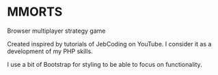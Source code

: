 # MMORTS
Browser multiplayer strategy game

Created inspired by tutorials of JebCoding on YouTube. I consider it as a development of my PHP skills.

I use a bit of Bootstrap for styling to be able to focus on functionality.
